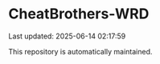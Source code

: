 # CheatBrothers-WRD

Last updated: 2025-06-14 02:17:59

This repository is automatically maintained.
